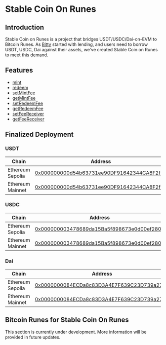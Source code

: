 # Stable Coin On Runes

## Introduction

Stable Coin on Runes is a project that bridges USDT/USDC/Dai-on-EVM to Bitcoin Runes. As [Bitty](https://bitty.io) started with lending, and users need to borrow USDT, USDC, Dai against their assets, we've created Stable Coin on Runes to meet this demand.

## Features

- [mint](https://github.com/BittyIO/dai-on-runes/blob/main/src/IStableCoinOnRunes.sol#L46)
- [redeem](https://github.com/BittyIO/dai-on-runes/blob/main/src/IStableCoinOnRunes.sol#L57)
- [setMintFee](https://github.com/BittyIO/dai-on-runes/blob/main/src/IStableCoinOnRunes.sol#L71)
- [getMintFee](https://github.com/BittyIO/dai-on-runes/blob/main/src/IStableCoinOnRunes.sol#L85)
- [setRedeemFee](https://github.com/BittyIO/dai-on-runes/blob/main/src/IStableCoinOnRunes.sol#L79)
- [getRedeemFee](https://github.com/BittyIO/dai-on-runes/blob/main/src/IStableCoinOnRunes.sol#L91)
- [setFeeReceiver](https://github.com/BittyIO/dai-on-runes/blob/main/src/IStableCoinOnRunes.sol#L63)
- [getFeeReceiver](https://github.com/BittyIO/dai-on-runes/blob/main/src/IStableCoinOnRunes.sol#L97)

## Finalized Deployment

### USDT
|Chain|Address|
|-----|-------|
|Ethereum Sepolia|[0x000000000d54b63731ee90DF91642344CA8F2fb1](https://sepolia.etherscan.io/address/0x000000000d54b63731ee90DF91642344CA8F2fb1)
|Ethereum Mainnet|[0x000000000d54b63731ee90DF91642344CA8F2fb1](https://etherscan.io/address/0x000000000d54b63731ee90DF91642344CA8F2fb1)

### USDC
|Chain|Address|
|---|---|
|Ethereum Sepolia|[0x000000003478689da15Ba5f898673e0d00ef2805](https://sepolia.etherscan.io/address/0x000000003478689da15Ba5f898673e0d00ef2805)
|Ethereum Mainnet|[0x000000003478689da15Ba5f898673e0d00ef2805](https://etherscan.io/address/0x000000003478689da15Ba5f898673e0d00ef2805)

### Dai
|Chain|Address|
|---|---|
|Ethereum Sepolia|[0x0000000084ECDa8c83D3A4E7F639C23D739a27B2](https://sepolia.etherscan.io/address/0x0000000084ECDa8c83D3A4E7F639C23D739a27B2)
|Ethereum Mainnet|[0x0000000084ECDa8c83D3A4E7F639C23D739a27B2](https://etherscan.io/address/0x0000000084ECDa8c83D3A4E7F639C23D739a27B2)

## Bitcoin Runes for Stable Coin On Runes

This section is currently under development. More information will be provided in future updates.
